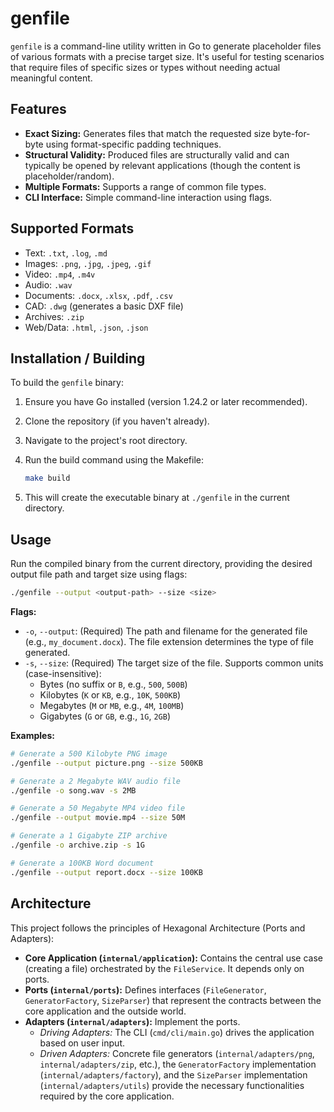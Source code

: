 # genfile

`genfile` is a command-line utility written in Go to generate placeholder files of various formats with a precise target size. It's useful for testing scenarios that require files of specific sizes or types without needing actual meaningful content.

## Features

- **Exact Sizing:** Generates files that match the requested size byte-for-byte using format-specific padding techniques.
- **Structural Validity:** Produced files are structurally valid and can typically be opened by relevant applications (though the content is placeholder/random).
- **Multiple Formats:** Supports a range of common file types.
- **CLI Interface:** Simple command-line interaction using flags.

## Supported Formats

- Text: `.txt`, `.log`, `.md`
- Images: `.png`, `.jpg`, `.jpeg`, `.gif`
- Video: `.mp4`, `.m4v`
- Audio: `.wav`
- Documents: `.docx`, `.xlsx`, `.pdf`, `.csv`
- CAD: `.dwg` (generates a basic DXF file)
- Archives: `.zip`
- Web/Data: `.html`, `.json`, `.json`

## Installation / Building

To build the `genfile` binary:

1.  Ensure you have Go installed (version 1.24.2 or later recommended).
2.  Clone the repository (if you haven't already).
3.  Navigate to the project's root directory.
4.  Run the build command using the Makefile:

    ```bash
    make build
    ```

5.  This will create the executable binary at `./genfile` in the current directory.

## Usage

Run the compiled binary from the current directory, providing the desired output file path and target size using flags:

```bash
./genfile --output <output-path> --size <size>
```

**Flags:**

- `-o`, `--output`: (Required) The path and filename for the generated file (e.g., `my_document.docx`). The file extension determines the type of file generated.
- `-s`, `--size`: (Required) The target size of the file. Supports common units (case-insensitive):
  - Bytes (no suffix or `B`, e.g., `500`, `500B`)
  - Kilobytes (`K` or `KB`, e.g., `10K`, `500KB`)
  - Megabytes (`M` or `MB`, e.g., `4M`, `100MB`)
  - Gigabytes (`G` or `GB`, e.g., `1G`, `2GB`)

**Examples:**

```bash
# Generate a 500 Kilobyte PNG image
./genfile --output picture.png --size 500KB

# Generate a 2 Megabyte WAV audio file
./genfile -o song.wav -s 2MB

# Generate a 50 Megabyte MP4 video file
./genfile --output movie.mp4 --size 50M

# Generate a 1 Gigabyte ZIP archive
./genfile -o archive.zip -s 1G

# Generate a 100KB Word document
./genfile --output report.docx --size 100KB
```

## Architecture

This project follows the principles of Hexagonal Architecture (Ports and Adapters):

- **Core Application (`internal/application`):** Contains the central use case (creating a file) orchestrated by the `FileService`. It depends only on ports.
- **Ports (`internal/ports`):** Defines interfaces (`FileGenerator`, `GeneratorFactory`, `SizeParser`) that represent the contracts between the core application and the outside world.
- **Adapters (`internal/adapters`):** Implement the ports.
  - _Driving Adapters:_ The CLI (`cmd/cli/main.go`) drives the application based on user input.
  - _Driven Adapters:_ Concrete file generators (`internal/adapters/png`, `internal/adapters/zip`, etc.), the `GeneratorFactory` implementation (`internal/adapters/factory`), and the `SizeParser` implementation (`internal/adapters/utils`) provide the necessary functionalities required by the core application.
